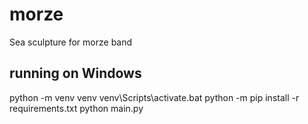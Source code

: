 # morze
Sea sculpture for morze band

## running on Windows
python -m venv venv
venv\Scripts\activate.bat
python -m pip install -r requirements.txt
python main.py
